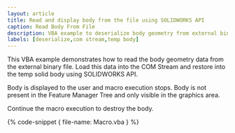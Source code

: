 ```yaml
---
layout: article
title: Read and display body from the file using SOLIDWORKS API
caption: Read Body From File
description: VBA example to deserialize body geometry from external binary file into temp body and display using SOLIDWORKS API
labels: [deserialize,com stream,temp body]
---
```

This VBA example demonstrates how to read the body geometry data from the external binary file. Load this data into the COM Stream and restore into the temp solid body using SOLIDWORKS API.

Body is displayed to the user and macro execution stops. Body is not present in the Feature Manager Tree and only visible in the graphics area.

Continue the macro execution to destroy the body.

{% code-snippet { file-name: Macro.vba } %}